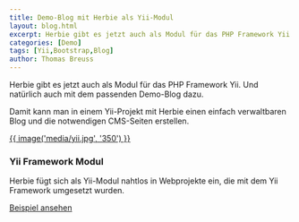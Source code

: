```yaml
---
title: Demo-Blog mit Herbie als Yii-Modul
layout: blog.html
excerpt: Herbie gibt es jetzt auch als Modul für das PHP Framework Yii. Und natürlich auch mit dem passenden Demo-Blog dazu.
categories: [Demo]
tags: [Yii,Bootstrap,Blog]
author: Thomas Breuss
---
```


Herbie gibt es jetzt auch als Modul für das PHP Framework Yii. Und natürlich
auch mit dem passenden Demo-Blog dazu.

Damit kann man in einem Yii-Projekt mit Herbie einen einfach verwaltbaren Blog
und die notwendigen CMS-Seiten erstellen.

<div class="media">
    <a href="http://demo.getherbie.org/yii" target="_blank">{{ image('media/yii.jpg', '350') }}</a>
    <h3>Yii Framework Modul</h3>
    <p>Herbie fügt sich als Yii-Modul nahtlos in Webprojekte ein, die mit dem Yii Framework umgesetzt wurden.</p>
    <p><a class="pure-button" href="http://demo.getherbie.org/yii" target="_blank">Beispiel ansehen</a></p>
</div>